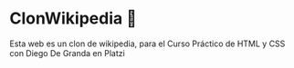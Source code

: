 # ClonWikipedia 🦁
Esta web es un clon de wikipedia, para el Curso Práctico de HTML y CSS con Diego De Granda en Platzi
